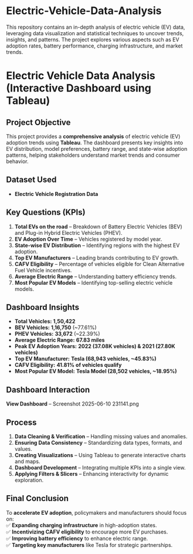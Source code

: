 # Electric-Vehicle-Data-Analysis
This repository contains an in-depth analysis of electric vehicle (EV) data, leveraging data visualization and statistical techniques to uncover trends, insights, and patterns. The project explores various aspects such as EV adoption rates, battery performance, charging infrastructure, and market trends.
# **Electric Vehicle Data Analysis (Interactive Dashboard using Tableau)**  

## **Project Objective**  
This project provides a **comprehensive analysis** of electric vehicle (EV) adoption trends using **Tableau**. The dashboard presents key insights into EV distribution, model preferences, battery range, and state-wise adoption patterns, helping stakeholders understand market trends and consumer behavior.  

## **Dataset Used**  
- **Electric Vehicle Registration Data**  

## **Key Questions (KPIs)**  
1. **Total EVs on the road** – Breakdown of Battery Electric Vehicles (BEV) and Plug-in Hybrid Electric Vehicles (PHEV).  
2. **EV Adoption Over Time** – Vehicles registered by model year.  
3. **State-wise EV Distribution** – Identifying regions with the highest EV adoption.  
4. **Top EV Manufacturers** – Leading brands contributing to EV growth.  
5. **CAFV Eligibility** – Percentage of vehicles eligible for Clean Alternative Fuel Vehicle incentives.  
6. **Average Electric Range** – Understanding battery efficiency trends.  
7. **Most Popular EV Models** – Identifying top-selling electric vehicle models.  

## **Dashboard Insights**  
- **Total Vehicles:** **1,50,422**  
- **BEV Vehicles:** **1,16,750** (~77.61%)  
- **PHEV Vehicles:** **33,672** (~22.39%)  
- **Average Electric Range:** **67.83 miles**  
- **Peak EV Adoption Years:** **2022 (37.08K vehicles) & 2021 (27.80K vehicles)**  
- **Top EV Manufacturer:** **Tesla (68,943 vehicles, ~45.83%)**  
- **CAFV Eligibility:** **41.81% of vehicles qualify**  
- **Most Popular EV Model:** **Tesla Model (28,502 vehicles, ~18.95%)**  

## **Dashboard Interaction**  
 **View Dashboard** – Screenshot 2025-06-10 231141.png   

## **Process**  
1. **Data Cleaning & Verification** – Handling missing values and anomalies.  
2. **Ensuring Data Consistency** – Standardizing data types, formats, and values.  
3. **Creating Visualizations** – Using Tableau to generate interactive charts and maps.  
4. **Dashboard Development** – Integrating multiple KPIs into a single view.  
5. **Applying Filters & Slicers** – Enhancing interactivity for dynamic exploration.  

## **Final Conclusion**  
To **accelerate EV adoption**, policymakers and manufacturers should focus on:  
✅ **Expanding charging infrastructure** in high-adoption states.  
✅ **Incentivizing CAFV eligibility** to encourage more EV purchases.  
✅ **Improving battery efficiency** to enhance electric range.  
✅ **Targeting key manufacturers** like Tesla for strategic partnerships.  



